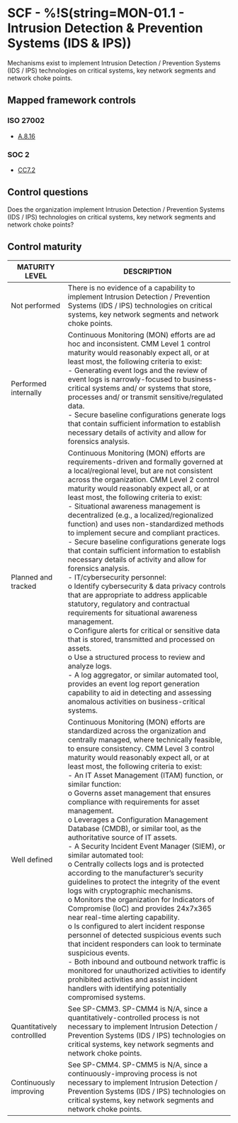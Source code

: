 # SCF - %!S(string=MON-01.1 - Intrusion Detection & Prevention Systems (IDS & IPS))
Mechanisms exist to implement Intrusion Detection / Prevention Systems (IDS / IPS) technologies on critical systems, key network segments and network choke points.
## Mapped framework controls
### ISO 27002
- [A.8.16](../iso27002/a-8.md#a816)
### SOC 2
- [CC7.2](../soc2/cc72.md)
## Control questions
Does the organization implement Intrusion Detection / Prevention Systems (IDS / IPS) technologies on critical systems, key network segments and network choke points?
## Control maturity
|       MATURITY LEVEL       |                                                                                                                                                                                                                                                                                                                                                                                                                                                                                                                                                                                                                                                  DESCRIPTION                                                                                                                                                                                                                                                                                                                                                                                                                                                                                                                                                                                                                                                  |
|----------------------------|---------------------------------------------------------------------------------------------------------------------------------------------------------------------------------------------------------------------------------------------------------------------------------------------------------------------------------------------------------------------------------------------------------------------------------------------------------------------------------------------------------------------------------------------------------------------------------------------------------------------------------------------------------------------------------------------------------------------------------------------------------------------------------------------------------------------------------------------------------------------------------------------------------------------------------------------------------------------------------------------------------------------------------------------------------------------------------------------------------------------------------------------------------------------------------------------------------------------------------------------------------------------------------------------------------------|
| Not performed              | There is no evidence of a capability to implement Intrusion Detection / Prevention Systems (IDS / IPS) technologies on critical systems, key network segments and network choke points.                                                                                                                                                                                                                                                                                                                                                                                                                                                                                                                                                                                                                                                                                                                                                                                                                                                                                                                                                                                                                                                                                                                       |
| Performed internally       | Continuous Monitoring (MON) efforts are ad hoc and inconsistent. CMM Level 1 control maturity would reasonably expect all, or at least most, the following criteria to exist:<br>- Generating event logs and the review of event logs is narrowly-focused to business-critical systems and/ or systems that store, processes and/ or transmit sensitive/regulated data.<br>- Secure baseline configurations generate logs that contain sufficient information to establish necessary details of activity and allow for forensics analysis.                                                                                                                                                                                                                                                                                                                                                                                                                                                                                                                                                                                                                                                                                                                                                                    |
| Planned and tracked        | Continuous Monitoring (MON) efforts are requirements-driven and formally governed at a local/regional level, but are not consistent across the organization. CMM Level 2 control maturity would reasonably expect all, or at least most, the following criteria to exist:<br>- Situational awareness management is decentralized (e.g., a localized/regionalized function) and uses non-standardized methods to implement secure and compliant practices.<br>- Secure baseline configurations generate logs that contain sufficient information to establish necessary details of activity and allow for forensics analysis.<br>- IT/cybersecurity personnel:<br>o	Identify cybersecurity & data privacy controls that are appropriate to address applicable statutory, regulatory and contractual requirements for situational awareness management.<br>o	Configure alerts for critical or sensitive data that is stored, transmitted and processed on assets.<br>o	Use a structured process to review and analyze logs.<br>- A log aggregator, or similar automated tool, provides an event log report generation capability to aid in detecting and assessing anomalous activities on business-critical systems.                                                                                              |
| Well defined               | Continuous Monitoring (MON) efforts are standardized across the organization and centrally managed, where technically feasible, to ensure consistency. CMM Level 3 control maturity would reasonably expect all, or at least most, the following criteria to exist:<br>- An IT Asset Management (ITAM) function, or similar function:<br>o	Governs asset management that ensures compliance with requirements for asset management.<br>o	Leverages a Configuration Management Database (CMDB), or similar tool, as the authoritative source of IT assets.<br>- A Security Incident Event Manager (SIEM), or similar automated tool:<br>o	Centrally collects logs and is protected according to the manufacturer’s security guidelines to protect the integrity of the event logs with cryptographic mechanisms.<br>o	Monitors the organization for Indicators of Compromise (IoC) and provides 24x7x365 near real-time alerting capability.<br>o	Is configured to alert incident response personnel of detected suspicious events such that incident responders can look to terminate suspicious events.<br>- Both inbound and outbound network traffic is monitored for unauthorized activities to identify prohibited activities and assist incident handlers with identifying potentially compromised systems.  |
| Quantitatively controllled | See SP-CMM3. SP-CMM4 is N/A, since a quantitatively-controlled process is not necessary to implement Intrusion Detection / Prevention Systems (IDS / IPS) technologies on critical systems, key network segments and network choke points.                                                                                                                                                                                                                                                                                                                                                                                                                                                                                                                                                                                                                                                                                                                                                                                                                                                                                                                                                                                                                                                                    |
| Continuously improving     | See SP-CMM4. SP-CMM5 is N/A, since a continuously-improving process is not necessary to implement Intrusion Detection / Prevention Systems (IDS / IPS) technologies on critical systems, key network segments and network choke points.                                                                                                                                                                                                                                                                                                                                                                                                                                                                                                                                                                                                                                                                                                                                                                                                                                                                                                                                                                                                                                                                       |
